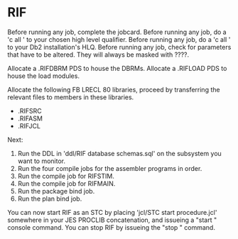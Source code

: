 # RIF

Before running any job, complete the jobcard.
Before running any job, do a 'c all <RIFHLQ>' to your chosen high level qualifier.
Before running any job, do a 'c all <DB2HLQ>' to your Db2 installation's HLQ.
Before running any job, check for parameters that have to be altered. They will always be masked with ????.

Allocate a <RIFHLQ>.RIFDBRM PDS to house the DBRMs.
Allocate a <RIFHLQ>.RIFLOAD PDS to house the load modules.

Allocate the following FB LRECL 80 libraries, proceed by transferring the relevant files to members in these libraries.
- <RIFHLQ>.RIFSRC
- <RIFHLQ>.RIFASM
- <RIFHLQ>.RIFJCL

Next:
1. Run the DDL in 'ddl/RIF database schemas.sql' on the subsystem you want to monitor.
2. Run the four compile jobs for the assembler programs in order.
3. Run the compile job for RIFSTIM.
4. Run the compile job for RIFMAIN.
5. Run the package bind job.
6. Run the plan bind job.


You can now start RIF as an STC by placing 'jcl/STC start procedure.jcl' somewhere in your JES PROCLIB concatenation, and issueing a "start <procname>" console command.
You can stop RIF by issueing the "stop <stcname>" command.